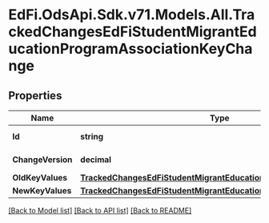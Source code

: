 # EdFi.OdsApi.Sdk.v71.Models.All.TrackedChangesEdFiStudentMigrantEducationProgramAssociationKeyChange

## Properties

Name | Type | Description | Notes
------------ | ------------- | ------------- | -------------
**Id** | **string** | Resource identifier | [optional] 
**ChangeVersion** | **decimal** | Change version | [optional] 
**OldKeyValues** | [**TrackedChangesEdFiStudentMigrantEducationProgramAssociationKey**](TrackedChangesEdFiStudentMigrantEducationProgramAssociationKey.md) |  | [optional] 
**NewKeyValues** | [**TrackedChangesEdFiStudentMigrantEducationProgramAssociationKey**](TrackedChangesEdFiStudentMigrantEducationProgramAssociationKey.md) |  | [optional] 

[[Back to Model list]](../README.md#documentation-for-models) [[Back to API list]](../README.md#documentation-for-api-endpoints) [[Back to README]](../README.md)

